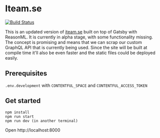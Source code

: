 # Iteam.se

[![Build Status](https://travis-ci.com/Iteam1337/iteamse-poc.svg?branch=master)](https://travis-ci.com/Iteam1337/gatsby-contentful-reason-poc)

This is an updated version of [iteam.se](https://iteam.se/) built on top of Gatsby with ReasonML. It is currently in alpha stage, with some functionality missing. The concept is promising and means that we can scrap our custom GraphQL API that is currently being used. Since the site will be built at compile time it'll also be even faster and the static files could be deployed easily.

## Prerequisites

`.env.development` with `CONTENTFUL_SPACE` and `CONTENTFUL_ACCESS_TOKEN`

## Get started

```
npm install
npm run start
npm run dev (in another terminal)
```

Open http://localhost:8000
